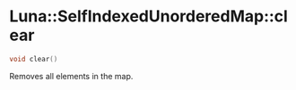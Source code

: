 # Luna::SelfIndexedUnorderedMap::clear

```c++
void clear()
```

Removes all elements in the map. 

